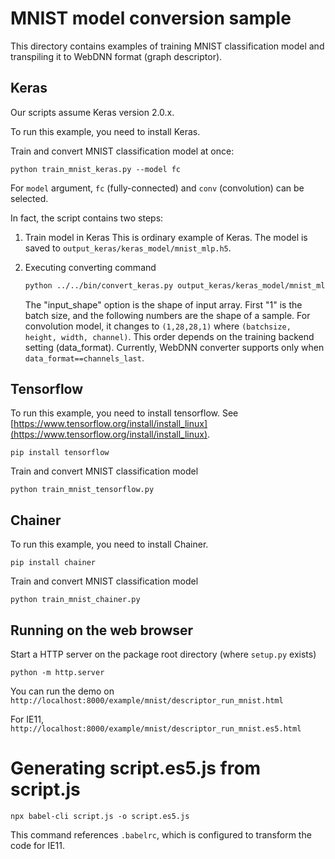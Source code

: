 # MNIST model conversion sample
This directory contains examples of training MNIST classification model and transpiling it to WebDNN format (graph descriptor).

## Keras
Our scripts assume Keras version 2.0.x.

To run this example, you need to install Keras.

Train and convert MNIST classification model at once:
```
python train_mnist_keras.py --model fc
```

For `model` argument, `fc` (fully-connected) and `conv` (convolution) can be selected.

In fact, the script contains two steps:

1. Train model in Keras
    This is ordinary example of Keras. The model is saved to `output_keras/keras_model/mnist_mlp.h5`.

2. Executing converting command
    ```sh
    python ../../bin/convert_keras.py output_keras/keras_model/mnist_mlp.h5 --input_shape '(1,784)' --out output_keras
    ```

    The "input_shape" option is the shape of input array. First "1" is the batch size, and the following numbers are the shape of a sample.
    For convolution model, it changes to `(1,28,28,1)` where `(batchsize, height, width, channel)`. This order depends on the training backend setting (data_format). Currently, WebDNN converter supports only when `data_format==channels_last`.

## Tensorflow

To run this example, you need to install tensorflow. See [https://www.tensorflow.org/install/install_linux](https://www.tensorflow.org/install/install_linux).
```
pip install tensorflow
```

Train and convert MNIST classification model
```
python train_mnist_tensorflow.py
```

## Chainer

To run this example, you need to install Chainer.
```
pip install chainer
```

Train and convert MNIST classification model
```
python train_mnist_chainer.py
```

## Running on the web browser
Start a HTTP server on the package root directory (where `setup.py` exists)

```
python -m http.server
```

You can run the demo on `http://localhost:8000/example/mnist/descriptor_run_mnist.html`

For IE11, `http://localhost:8000/example/mnist/descriptor_run_mnist.es5.html`

# Generating script.es5.js from script.js

```
npx babel-cli script.js -o script.es5.js
```

This command references `.babelrc`, which is configured to transform the code for IE11.
